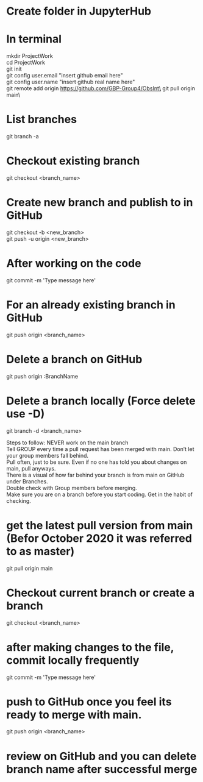 # Create folder in JupyterHub
# In terminal
mkdir ProjectWork\
cd ProjectWork\
git init\
git config user.email "insert github email here"\
git config user.name "insert github real name here"\
git remote add origin https://github.com/GBP-Group4/ObsInt\
git pull origin main\
# List branches
git branch -a
# Checkout existing branch
git checkout <branch_name>
# Create new branch and publish to in GitHub 
git checkout -b <new_branch>\
git push -u origin <new_branch>
# After working on the code
git commit -m 'Type message here'
# For an already existing branch in GitHub
git push origin <branch_name>
# Delete a branch on GitHub 
git push origin :BranchName
# Delete a branch locally (Force delete use -D)
git branch -d <branch_name>

Steps to follow:
NEVER work on the main branch\
Tell GROUP every time a pull request has been merged with main. Don’t let your group members fall behind.\
Pull often, just to be sure. Even if no one has told you about changes on main, pull anyways.\
There is a visual of how far behind your branch is from main on GitHub under Branches.\
Double check with Group members before merging.\
Make sure you are on a branch before you start coding. Get in the habit of checking.

# get the latest pull version from main (Befor October 2020 it was referred to as master)
git pull origin main
# Checkout current branch or create a branch
git checkout <branch_name>
# after making changes to the file, commit locally frequently
git commit -m 'Type message here'
# push to GitHub once you feel its ready to merge with main.
git push origin <branch_name>
# review on GitHub and you can delete branch name after successful merge
